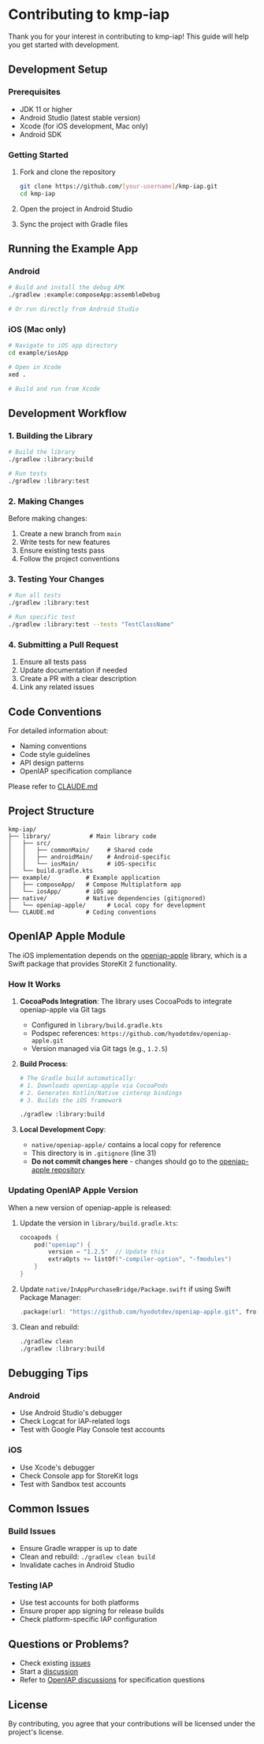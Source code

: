 # Contributing to kmp-iap

Thank you for your interest in contributing to kmp-iap! This guide will help you get started with development.

## Development Setup

### Prerequisites

- JDK 11 or higher
- Android Studio (latest stable version)
- Xcode (for iOS development, Mac only)
- Android SDK

### Getting Started

1. Fork and clone the repository

   ```bash
   git clone https://github.com/[your-username]/kmp-iap.git
   cd kmp-iap
   ```

2. Open the project in Android Studio

3. Sync the project with Gradle files

## Running the Example App

### Android

```bash
# Build and install the debug APK
./gradlew :example:composeApp:assembleDebug

# Or run directly from Android Studio
```

### iOS (Mac only)

```bash
# Navigate to iOS app directory
cd example/iosApp

# Open in Xcode
xed .

# Build and run from Xcode
```

## Development Workflow

### 1. Building the Library

```bash
# Build the library
./gradlew :library:build

# Run tests
./gradlew :library:test
```

### 2. Making Changes

Before making changes:

1. Create a new branch from `main`
2. Write tests for new features
3. Ensure existing tests pass
4. Follow the project conventions

### 3. Testing Your Changes

```bash
# Run all tests
./gradlew :library:test

# Run specific test
./gradlew :library:test --tests "TestClassName"
```

### 4. Submitting a Pull Request

1. Ensure all tests pass
2. Update documentation if needed
3. Create a PR with a clear description
4. Link any related issues

## Code Conventions

For detailed information about:

- Naming conventions
- Code style guidelines
- API design patterns
- OpenIAP specification compliance

Please refer to [CLAUDE.md](./CLAUDE.md)

## Project Structure

```text
kmp-iap/
├── library/           # Main library code
│   ├── src/
│   │   ├── commonMain/     # Shared code
│   │   ├── androidMain/    # Android-specific
│   │   └── iosMain/        # iOS-specific
│   └── build.gradle.kts
├── example/          # Example application
│   ├── composeApp/   # Compose Multiplatform app
│   └── iosApp/       # iOS app
├── native/           # Native dependencies (gitignored)
│   └── openiap-apple/      # Local copy for development
└── CLAUDE.md         # Coding conventions
```

## OpenIAP Apple Module

The iOS implementation depends on the [openiap-apple](https://github.com/hyodotdev/openiap-apple) library, which is a Swift package that provides StoreKit 2 functionality.

### How It Works

1. **CocoaPods Integration**: The library uses CocoaPods to integrate openiap-apple via Git tags
   - Configured in `library/build.gradle.kts`
   - Podspec references: `https://github.com/hyodotdev/openiap-apple.git`
   - Version managed via Git tags (e.g., `1.2.5`)

2. **Build Process**:
   ```bash
   # The Gradle build automatically:
   # 1. Downloads openiap-apple via CocoaPods
   # 2. Generates Kotlin/Native cinterop bindings
   # 3. Builds the iOS framework

   ./gradlew :library:build
   ```

3. **Local Development Copy**:
   - `native/openiap-apple/` contains a local copy for reference
   - This directory is in `.gitignore` (line 31)
   - **Do not commit changes here** - changes should go to the [openiap-apple repository](https://github.com/hyodotdev/openiap-apple)

### Updating OpenIAP Apple Version

When a new version of openiap-apple is released:

1. Update the version in `library/build.gradle.kts`:
   ```kotlin
   cocoapods {
       pod("openiap") {
           version = "1.2.5"  // Update this
           extraOpts += listOf("-compiler-option", "-fmodules")
       }
   }
   ```

2. Update `native/InAppPurchaseBridge/Package.swift` if using Swift Package Manager:
   ```swift
   .package(url: "https://github.com/hyodotdev/openiap-apple.git", from: "1.2.5")
   ```

3. Clean and rebuild:
   ```bash
   ./gradlew clean
   ./gradlew :library:build
   ```

## Debugging Tips

### Android

- Use Android Studio's debugger
- Check Logcat for IAP-related logs
- Test with Google Play Console test accounts

### iOS

- Use Xcode's debugger
- Check Console app for StoreKit logs
- Test with Sandbox test accounts

## Common Issues

### Build Issues

- Ensure Gradle wrapper is up to date
- Clean and rebuild: `./gradlew clean build`
- Invalidate caches in Android Studio

### Testing IAP

- Use test accounts for both platforms
- Ensure proper app signing for release builds
- Check platform-specific IAP configuration

## Questions or Problems?

- Check existing [issues](https://github.com/hyochan/kmp-iap/issues)
- Start a [discussion](https://github.com/hyochan/kmp-iap/discussions)
- Refer to [OpenIAP discussions](https://github.com/hyochan/openiap.dev/discussions) for specification questions

## License

By contributing, you agree that your contributions will be licensed under the project's license.
